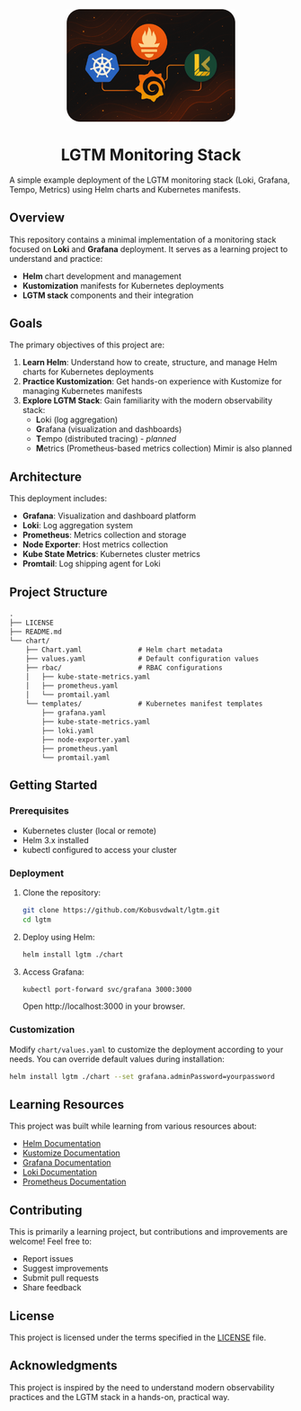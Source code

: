 <div align="center">
<img src="./docs/logo.png" width="300px"/><br/>
<h1>LGTM Monitoring Stack</h1>
</div>

A simple example deployment of the LGTM monitoring stack (Loki, Grafana, Tempo, Metrics) using Helm charts and Kubernetes manifests.

## Overview

This repository contains a minimal implementation of a monitoring stack focused on **Loki** and **Grafana** deployment. It serves as a learning project to understand and practice:

- **Helm** chart development and management
- **Kustomization** manifests for Kubernetes deployments
- **LGTM stack** components and their integration

## Goals

The primary objectives of this project are:

1. **Learn Helm**: Understand how to create, structure, and manage Helm charts for Kubernetes deployments
2. **Practice Kustomization**: Get hands-on experience with Kustomize for managing Kubernetes manifests
3. **Explore LGTM Stack**: Gain familiarity with the modern observability stack:
   - **L**oki (log aggregation)
   - **G**rafana (visualization and dashboards)
   - **T**empo (distributed tracing) - _planned_
   - **M**etrics (Prometheus-based metrics collection) Mimir is also planned

## Architecture

This deployment includes:

- **Grafana**: Visualization and dashboard platform
- **Loki**: Log aggregation system
- **Prometheus**: Metrics collection and storage
- **Node Exporter**: Host metrics collection
- **Kube State Metrics**: Kubernetes cluster metrics
- **Promtail**: Log shipping agent for Loki

## Project Structure

```
.
├── LICENSE
├── README.md
└── chart/
    ├── Chart.yaml              # Helm chart metadata
    ├── values.yaml             # Default configuration values
    ├── rbac/                   # RBAC configurations
    │   ├── kube-state-metrics.yaml
    │   ├── prometheus.yaml
    │   └── promtail.yaml
    └── templates/              # Kubernetes manifest templates
        ├── grafana.yaml
        ├── kube-state-metrics.yaml
        ├── loki.yaml
        ├── node-exporter.yaml
        ├── prometheus.yaml
        └── promtail.yaml
```

## Getting Started

### Prerequisites

- Kubernetes cluster (local or remote)
- Helm 3.x installed
- kubectl configured to access your cluster

### Deployment

1. Clone the repository:
   ```bash
   git clone https://github.com/Kobusvdwalt/lgtm.git
   cd lgtm
   ```

2. Deploy using Helm:
   ```bash
   helm install lgtm ./chart
   ```

3. Access Grafana:
   ```bash
   kubectl port-forward svc/grafana 3000:3000
   ```
   
   Open http://localhost:3000 in your browser.

### Customization

Modify `chart/values.yaml` to customize the deployment according to your needs. You can override default values during installation:

```bash
helm install lgtm ./chart --set grafana.adminPassword=yourpassword
```

## Learning Resources

This project was built while learning from various resources about:

- [Helm Documentation](https://helm.sh/docs/)
- [Kustomize Documentation](https://kustomize.io/)
- [Grafana Documentation](https://grafana.com/docs/)
- [Loki Documentation](https://grafana.com/docs/loki/)
- [Prometheus Documentation](https://prometheus.io/docs/)

## Contributing

This is primarily a learning project, but contributions and improvements are welcome! Feel free to:

- Report issues
- Suggest improvements
- Submit pull requests
- Share feedback

## License

This project is licensed under the terms specified in the [LICENSE](LICENSE) file.

## Acknowledgments

This project is inspired by the need to understand modern observability practices and the LGTM stack in a hands-on, practical way.